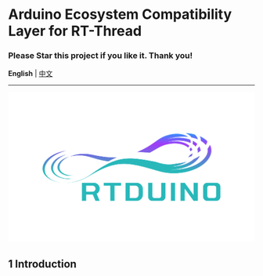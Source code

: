 # Arduino Ecosystem Compatibility Layer for RT-Thread

### Please Star this project if you like it. Thank you!

**English** | [中文](README_zh.md)

--------

![RTduino](logo/RTduino.png)

## 1 Introduction


